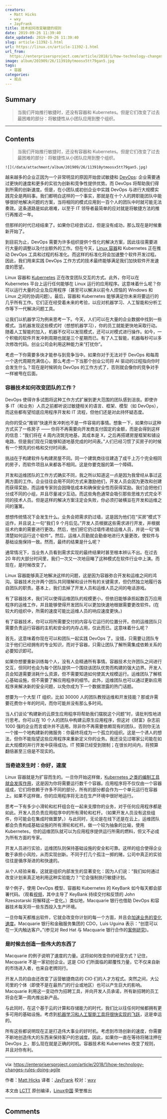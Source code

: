 ```yaml
---
creators:
  - Matt Hicks
  - wxy
  - JayFrank
title: 技术如何改变敏捷的规则
date: 2019-09-26 11:39:40
date_updated: 2019-09-26 11:39:40
slug: article-11392-1.html
url: https://linux.cn/article-11392-1.html
url_from: 
  https://enterprisersproject.com/article/2018/1/how-technology-changes-rules-doing-agile
image: album/201909/26/113910ytmoosx5tt79gan5.jpg
tags:
  - 容器
categories:
  - 观点
---
```


## Summary

> 当我们开始推行敏捷时，还没有容器和 Kubernetes。但是它们改变了过去最困难的部分：将敏捷性从小团队应用到整个组织。

***

<!-- more -->

## Contents

> 
> 当我们开始推行敏捷时，还没有容器和 Kubernetes。但是它们改变了过去最困难的部分：将敏捷性从小团队应用到整个组织。
> 
> 
> 

`![](/data/attachment/album/201909/26/113910ytmoosx5tt79gan5.jpg)`

越来越多的企业正因为一个非常明显的原因开始尝试敏捷和 [DevOps](https://enterprisersproject.com/tags/devops): 企业需要通过更快的速度和更多的实验为创新和竞争性提供优势。而 DevOps 将帮助我们得到所需的创新速度。但是，在小团队或初创企业中实践 DevOps 与进行大规模实践完全是两码事。我们都明白这样的一个事实，那就是在十个人的跨职能团队中能够很好地解决问题的方案，当将相同的模式应用到一百个人的团队中时就可能无法奏效。这条道路是如此艰难，以至于 IT 领导者最简单的应对就是将敏捷方法的推行再推迟一年。

但那样的时代已经结束了。如果你已经尝试过，但是没有成功，那么现在是时候重新开始了。

到目前为止，DevOps 需要为许多组织提供个性化的解决方案，因此往往需要进行大量的调整以及付出额外的工作。但在今天，[Linux 容器](https://www.redhat.com/en/topics/containers?intcmp=701f2000000tjyaAAA)和 Kubernetes 正在推动 DevOps 工具和过程的标准化。而这样的标准化将会加速整个软件开发过程。因此，我们用来实践 DevOps 工作方式的技术最终能够满足我们加快软件开发速度的愿望。

Linux 容器和 [Kubernetes](https://www.redhat.com/en/topics/containers/what-is-kubernetes?intcmp=701f2000000tjyaAAA) 正在改变团队交互的方式。此外，你可以在 Kubernetes 平台上运行任何能够在 Linux 运行的应用程序。这意味着什么呢？你可以运行大量的企业及应用程序（甚至可以解决以前令人烦恼的 Windows 和 Linux 之间的协调问题）。最后，容器和 Kubernetes 能够满足你未来将要运行的几乎所有工作。它们正在经受着未来的考验，以应对机器学习、人工智能和分析工作等下一代解决问题工具。

让我们以机器学习为例来思考一下。今天，人们可以在大量的企业数据中找到一些模式。当机器发现这些模式时（想想机器学习），你的员工就能更快地采取行动。随着人工智能的加入，机器不仅可以发现模式，还可以对模式进行操作。如今，一个积极的软件开发冲刺周期也就是三个星期而已。有了人工智能，机器每秒可以多次修改代码。创业公司会利用这种能力来“打扰你”。

考虑一下你需要多快才能参与到竞争当中。如果你对于无法对于 DevOps 和每周一个迭代周期充满信心，那么考虑一下当那个创业公司将 AI 驱动的过程指向你时会发生什么？现在是时候转向 DevOps 的工作方式了，否则就会像你的竞争对手一样被甩在后面。

### 容器技术如何改变团队的工作？

DevOps 使得许多试图将这种工作方式扩展到更大范围的团队感到沮丧。即使许多 IT（和业务）人员之前都听说过敏捷相关的语言、框架、模型（如 DevOps），而这些都有望彻底应用程序开发和 IT 流程，但他们还是对此持怀疑态度。

向你的受众“推销”快速开发冲刺也不是一件容易的事情。想象一下，如果你以这种方式买了一栋房子 —— 你将不再需要向开发商支付固定的金额，而是会得到这样的信息：“我们将在 4 周内浇筑完地基，其成本是 X，之后再搭建房屋框架和铺设电路，但是我们现在只能够知道地基完成的时间表。”人们已经习惯了买房子的时候有一个预先的价格和交付时间表。

挑战在于构建软件与构建房屋不同。同一个建筑商往往建造了成千上万个完全相同的房子，而软件项目从来都各不相同。这是你要克服的第一个障碍。

开发和运维团队的工作方式确实不同，我之所以知道这一点是因为我曾经从事过这两方面的工作。企业往往会用不同的方式来激励他们，开发人员会因为更改和创建而获得奖励，而运维专家则会因降低成本和确保安全性而获得奖励。我们会把他们分成不同的小组，并且尽量减少互动。而这些角色通常会吸引那些思维方式完全不同的技术人员。但是这样的解决方案注定会失败，你必须打破横亘在开发和运维之间的藩篱。

想想传统情况下会发生什么。业务会把需求扔过墙，这是因为他们在“买房”模式下运作，并且说上一句“我们 9 个月后见。”开发人员根据这些需求进行开发，并根据技术约束的需要进行更改。然后，他们把它扔过墙传递给运维人员，并说一句“搞清楚如何运行这个软件”。然后，运维人员勤就会勤奋地进行大量更改，使软件与基础设施保持一致。然而，最终的结果是什么呢？

通常情况下，当业务人员看到需求实现的最终结果时甚至根本辨认不出。在过去 20 年的大部分时间里，我们一次又一次地目睹了这种模式在软件行业中上演。而现在，是时候改变了。

Linux 容器能够真正地解决这样的问题，这是因为容器弥合开发和运维之间的鸿沟。容器技术允许两个团队共同理解和设计所有的关键需求，但仍然独立地履行各自团队的职责。基本上，我们去掉了开发人员和运维人员之间的电话游戏。

有了容器技术，我们可以使得运维团队的规模更小，但依旧能够承担起数百万应用程序的运维工作，并且能够使得开发团队可以更加快速地根据需要更改软件。(在较大的组织中，所需的速度可能比运维人员的响应速度更快。)

有了容器技术，你可以将所需要交付的内容与它运行的位置分开。你的运维团队只需要负责运行容器的主机和安全的内存占用，仅此而已。这意味着什么呢？

首先，这意味着你现在可以和团队一起实践 DevOps 了。没错，只需要让团队专注于他们已经拥有的专业知识，而对于容器，只需让团队了解所需集成依赖关系的必要知识即可。

如果你想要重新训练每个人，没有人会精通所有事情。容器技术允许团队之间进行交互，但同时也会为每个团队提供一个围绕该团队优势而构建的强大边界。开发人员会知道需要消耗什么资源，但不需要知道如何使其大规模运行。运维团队了解核心基础设施，但不需要了解应用程序的细节。此外，运维团队也可以通过更新应用程序来解决新的安全问题，以免你成为下一个数据泄露的热门话题。

想要为一个大型 IT 组织，比如 30000 人的团队教授运维和开发技能？那或许需要花费你十年的时间，而你可能并没有那么多时间。

当人们谈论“构建新的云原生应用程序将帮助我们摆脱这个问题”时，请批判性地进行思考。你可以在 10 个人的团队中构建云原生应用程序，但这对《财富》杂志前 1000 强的企业而言或许并不适用。除非你不再需要依赖现有的团队，否则你无法一个接一个地构建新的微服务：你最终将成为一个孤立的组织。这是一个诱人的想法，但你不能指望这些应用程序来重新定义你的业务。我还没见过哪家公司能在如此大规模的并行开发中获得成功。IT 预算已经受到限制；在很长时间内，将预算翻倍甚至三倍是不现实的。

### 当奇迹发生时：你好，速度

Linux 容器就是为扩容而生的。一旦你开始这样做，[Kubernetes 之类的编制工具就会发挥作用](https://enterprisersproject.com/article/2017/11/how-enterprise-it-uses-kubernetes-tame-container-complexity)，这是因为你将需要运行数千个容器。应用程序将不仅仅由一个容器组成，它们将依赖于许多不同的部分，所有的部分都会作为一个单元运行在容器上。如果不这样做，你的应用程序将无法在生产环境中很好地运行。

思考一下有多少小滑轮和杠杆组合在一起来支撑你的业务，对于任何应用程序都是如此。开发人员负责应用程序中的所有滑轮和杠杆。（如果开发人员没有这些组件，你可能会在集成时做噩梦。）与此同时，无论是在线下还是在云上，运维团队都会负责构成基础设施的所有滑轮和杠杆。做一个较为抽象的比喻，使用Kubernetes，你的运维团队就可以为应用程序提供运行所需的燃料，但又不必成为所有方面的专家。

开发人员进行实验，运维团队则保持基础设施的安全和可靠。这样的组合使得企业敢于承担小风险，从而实现创新。不同于打几个孤注一掷的赌，公司中真正的实验往往是循序渐进的和快速的。

从个人经验来看，这就是组织内部发生的显著变化：因为人们说：“我们如何通过改变计划来真正地利用这种实验能力？”它会强制执行敏捷计划。

举个例子，使用 DevOps 模型、容器和 Kubernetes 的 KeyBank 如今每天都会部署代码。（观看[视频](https://www.redhat.com/en/about/videos/john-rzeszotarski-keybank-red-hat-summit-2017?intcmp=701f2000000tjyaAAA)，其中主导了 KeyBank 持续交付和反馈的 John Rzeszotarski 将解释这一变化。）类似地，Macquarie 银行也借助 DevOps 和容器技术每天将一些东西投入生产环境。

一旦你每天都推出软件，它就会改变你计划的每一个方面，并且会[加速业务的变化速度](https://enterprisersproject.com/article/2017/11/dear-cios-stop-beating-yourselves-being-behind-transformation)。Macquarie 银行和金融服务集团的 CDO，Luis Uguina 表示：“创意可以在一天内触达客户。”(参见对 Red Hat 与 Macquarie 银行合作的[案例研究](https://www.redhat.com/en/resources/macquarie-bank-case-study?intcmp=701f2000000tjyaAAA))。

### 是时候去创造一些伟大的东西了

Macquarie 的例子说明了速度的力量。这将如何改变你的经营方式？记住，Macquarie 不是一家初创企业。这是 CIO 们所面临的颠覆性力量，它不仅来自新的市场进入者，也来自老牌同行。

开发人员的自由还改变了运营敏捷商店的 CIO 们的人才方程式。突然之间，大公司里的个体（即使不是在最热门的行业或地区）也可以产生巨大的影响。Macquarie 利用这一变动作为招聘工具，并向开发人员承诺，所有新招聘的员工将会在第一周内推出新产品。

与此同时，在这个基于云的计算和存储能力的时代，我们比以往任何时候都拥有更多可用的基础设施。考虑到[机器学习和人工智能工具将很快实现的飞跃](https://enterprisersproject.com/article/2018/1/4-ai-trends-watch)，这是幸运的。

所有这些都说明现在正是打造伟大事业的好时机。考虑到市场创新的速度，你需要不断地创造伟大的东西来保持客户的忠诚度。因此，如果你一直在等待将赌注押在 DevOps 上，那么现在就是正确的时机。容器技术和 Kubernetes 改变了规则，并且对你有利。

---

via: <https://enterprisersproject.com/article/2018/1/how-technology-changes-rules-doing-agile>

作者：[Matt Hicks](https://enterprisersproject.com/user/matt-hicks) 译者：[JayFrank](https://github.com/JayFrank) 校对：[wxy](https://github.com/wxy)

本文由 [LCTT](https://github.com/LCTT/TranslateProject) 原创编译，[Linux中国](https://linux.cn/) 荣誉推出

***

## Comments
